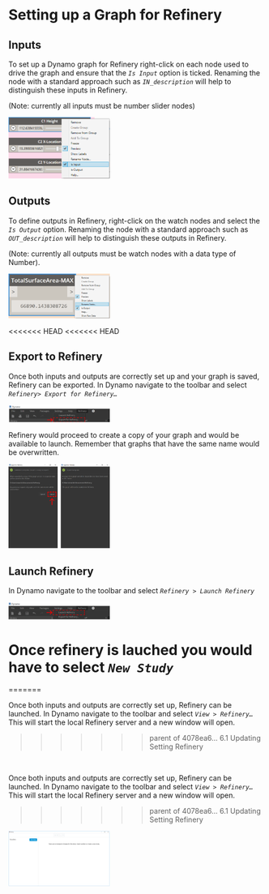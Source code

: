 # Setting up a Graph for Refinery

## Inputs

To set up a Dynamo graph for Refinery right-click on each node used to drive the graph and ensure that the _`Is Input`_ option is ticked. Renaming the node with a standard approach such as _`IN_description`_ will help to distinguish these inputs in Refinery.

\(Note: currently all inputs must be number slider nodes\)

<img src="../.gitbook/assets/hello/setting1.png" style="width:200px;"/>

## Outputs

To define outputs in Refinery, right-click on the watch nodes and select the _`Is Output`_ option. Renaming the node with a standard approach such as _`OUT_description`_ will help to distinguish these outputs in Refinery.

\(Note: currently all outputs must be watch nodes with a data type of Number\).

<img src="../.gitbook/assets/hello/setting2.png" style="width:200px;"/>

<<<<<<< HEAD
<<<<<<< HEAD
## Export to Refinery

Once both inputs and outputs are correctly set up and your graph is saved, Refinery can be exported. In Dynamo navigate to the toolbar and select _`Refinery> Export for Refinery…`_

<img src="../.gitbook/assets/hello/setting21.png" style="width:200px;"/>

Refinery would proceed to create a copy of your graph and would be available to launch. Remember that graphs that have the same name would be overwritten.

<img src="../.gitbook/assets/hello/setting22.png" style="width:200px;"/>

## Launch Refinery

In Dynamo navigate to the toolbar and select _`Refinery > Launch Refinery`_

<img src="../.gitbook/assets/hello/setting23.png" style="width:200px;"/>

Once refinery is lauched you would have to select _`New Study`_
=======
=======
<br/>

Once both inputs and outputs are correctly set up, Refinery can be launched. In Dynamo navigate to the toolbar and select *`View > Refinery…`* This will start the local Refinery server and a new window will open.

>>>>>>> parent of 4078ea6... 6.1 Updating Setting Refinery
<br/>

Once both inputs and outputs are correctly set up, Refinery can be launched. In Dynamo navigate to the toolbar and select *`View > Refinery…`* This will start the local Refinery server and a new window will open.
>>>>>>> parent of 4078ea6... 6.1 Updating Setting Refinery

<img src="../.gitbook/assets/hello/setting3.png" style="width:200px;"/>

